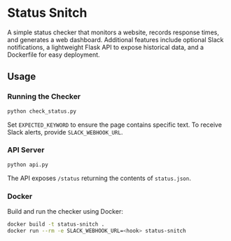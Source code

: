 # Status Snitch

A simple status checker that monitors a website, records response times, and generates a web dashboard. Additional features include optional Slack notifications, a lightweight Flask API to expose historical data, and a Dockerfile for easy deployment.

## Usage

### Running the Checker
```bash
python check_status.py
```

Set `EXPECTED_KEYWORD` to ensure the page contains specific text. To receive Slack alerts, provide `SLACK_WEBHOOK_URL`.

### API Server
```bash
python api.py
```
The API exposes `/status` returning the contents of `status.json`.

### Docker
Build and run the checker using Docker:
```bash
docker build -t status-snitch .
docker run --rm -e SLACK_WEBHOOK_URL=<hook> status-snitch
```
